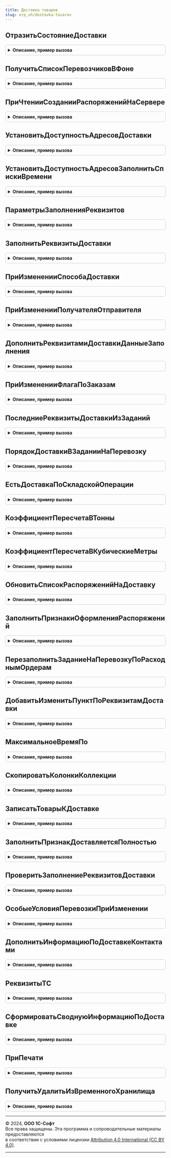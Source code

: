 ```yaml
---
title: Доставка товаров
slug: erp_uh/dostavka-tovarov
---
```



## ОтразитьСостояниеДоставки
<details style="margin: 1em 0; padding: 0.5em; border: 1px solid #ccc; border-radius: 6px;">

<summary style="font-weight: bold; cursor: pointer;">Описание, пример вызова</summary>

```bsl

// Процедура по переданной ссылке на заказ рассчитывает и записывает в регистр сведений состояние заказа.
//
//	Параметры:
//		РаспоряженияСсылки - Массив из ДокументСсылка, ДокументСсылка - ссылки на документы, по которым
//					нужно рассчитать состояние отгрузки.
//					В модуле менеджера документов должна быть определена функция ТекстЗапросаРеквизитыДоставки()
//		Отказ - Булево - признак прерывания обработки проведения
//		УдалениеПроведения - Булево - признак обработки удаления проведения.
//
Процедура ОтразитьСостояниеДоставки(РаспоряженияСсылки, Отказ = Ложь, УдалениеПроведения = Ложь) Экспорт
```

Пример вызова
```bsl
ДоставкаТоваров.ОтразитьСостояниеДоставки(РаспоряженияСсылки, Отказ, УдалениеПроведения);
```
</details>

## ПолучитьСписокПеревозчиковВФоне
<details style="margin: 1em 0; padding: 0.5em; border: 1px solid #ccc; border-radius: 6px;">

<summary style="font-weight: bold; cursor: pointer;">Описание, пример вызова</summary>

```bsl

// Получает список перевозчиков и помещает их во временное хранилище.
//
// Параметры:
//  ПараметрыЗадания - Массив - содержит параметрвы вызова
//  АдресХранилища - Строка - адрес временного хранилища, по которому будет помещен результат выполнения.
//
Процедура ПолучитьСписокПеревозчиковВФоне(ПараметрыЗадания, АдресХранилища) Экспорт
```

Пример вызова
```bsl
ДоставкаТоваров.ПолучитьСписокПеревозчиковВФоне(ПараметрыЗадания, АдресХранилища) 
```
</details>

## ПриЧтенииСозданииРаспоряженийНаСервере
<details style="margin: 1em 0; padding: 0.5em; border: 1px solid #ccc; border-radius: 6px;">

<summary style="font-weight: bold; cursor: pointer;">Описание, пример вызова</summary>

```bsl

// Устанавливает свойства форм документов, в которых имеются реквизиты доставки при чтении, создании.
//
// Параметры:
//  ЭлементыФормы		 - ВсеЭлементыФормы	 - все элементы формы для управления свойствами и переключения закладок, может содержать:
//  							* ОсобыеУсловияПеревозкиОписание - ПолеФормы - обязательное
//  							* ОсобыеУсловияПеревозкиОписание1 - ПолеФормы - необязательное
//  							* ОсобыеУсловияПеревозкиОписание2 - ПолеФормы - необязательное
//  							* ОсобыеУсловияПеревозкиОписаниеДоставкаПеревозчиком - ПолеФормы - необязательное
//  ДокОбъект			       - ДанныеФормыСтруктура	 - объект, реквизиты которого используются при заполнении свойств,
//  НакладнаяПоЗаказу	       - Булево				 - Истина, если ДокОбъект является накладной и по заказам, иначе Ложь,
//  ПараметрыЗаполнения	       - Структура			 - структуру см. ПараметрыЗаполненияРеквизитов
//  СводнаяИнформация          - Строка				 - реквизит формы, для заполнения сводной информации по доставке.
//  ЗаполнятьПеревозчиковВФоне - Булево				 - признак, что заполнение перевозчиков заполняется в фоне.
// Возвращаемое значение:
//  Структура                  - см. ДлительныеОперации.ВыполнитьВФоне или пустая стуктура.
//
Функция ПриЧтенииСозданииРаспоряженийНаСервере(ЭлементыФормы, Экспорт
```

Пример вызова
```bsl
Результат = ДоставкаТоваров.ПриЧтенииСозданииРаспоряженийНаСервере(ЭлементыФормы, );
```
</details>

## УстановитьДоступностьАдресовДоставки
<details style="margin: 1em 0; padding: 0.5em; border: 1px solid #ccc; border-radius: 6px;">

<summary style="font-weight: bold; cursor: pointer;">Описание, пример вызова</summary>

```bsl

// В зависимости от ФО РедактироватьАдресаДоставкиТолькоВДиалоге для элементов-адресов доставки
//	устанавливается признак РедактированиеТекста.
//
// Параметры:
//	ЭлементыФормы - ВсеЭлементыФормы - элементы формы, для которых осуществляется изменение свойств.
//
Процедура УстановитьДоступностьАдресовДоставки(ЭлементыФормы) Экспорт
```

Пример вызова
```bsl
ДоставкаТоваров.УстановитьДоступностьАдресовДоставки(ЭлементыФормы) 
```
</details>

## УстановитьДоступностьАдресовЗаполнитьСпискиВремени
<details style="margin: 1em 0; padding: 0.5em; border: 1px solid #ccc; border-radius: 6px;">

<summary style="font-weight: bold; cursor: pointer;">Описание, пример вызова</summary>

```bsl

// В зависимости от ФО РедактироватьАдресаДоставкиТолькоВДиалоге для элементов-адресов доставки
//	устанавливается признак РедактированиеТекста и заполняется список выбора.
//
// Параметры:
//	ЭлементыФормы - ВсеЭлементыФормы - элементы формы, для которых осуществляется изменение свойств.
//
Процедура УстановитьДоступностьАдресовЗаполнитьСпискиВремени(ЭлементыФормы) Экспорт
```

Пример вызова
```bsl
ДоставкаТоваров.УстановитьДоступностьАдресовЗаполнитьСпискиВремени(ЭлементыФормы) 
```
</details>

## ПараметрыЗаполненияРеквизитов
<details style="margin: 1em 0; padding: 0.5em; border: 1px solid #ccc; border-radius: 6px;">

<summary style="font-weight: bold; cursor: pointer;">Описание, пример вызова</summary>

```bsl

// Возвращает параметры заполнения реквизитов доставки
//
// Возвращаемое значение:
//  Структура - с ключом:
//  * ИсточникСтатистики - ДокументМенеджер - менеджеры документов,
//  из которых будет извлекаться статистика для заполнения реквизитов доставки.
//
Функция ПараметрыЗаполненияРеквизитов() Экспорт
```

Пример вызова
```bsl
Результат = ДоставкаТоваров.ПараметрыЗаполненияРеквизитов() 
```
</details>

## ЗаполнитьРеквизитыДоставки
<details style="margin: 1em 0; padding: 0.5em; border: 1px solid #ccc; border-radius: 6px;">

<summary style="font-weight: bold; cursor: pointer;">Описание, пример вызова</summary>

```bsl

// Заполняет реквизиты доставки в зависимости от элемента формы, в котором производятся изменения.
//
// Параметры:
//	ЭлементыФормы - ВсеЭлементыФормы - все элементы формы, в которых производятся изменения,
//	ИмяЭлементаФормы - Строка - имя элемента формы, в котором произошли изменения,
//	ДокОбъект - ДанныеФормыСтруктура - объект, реквизиты которого используются при заполнении,
//	ПараметрыЗаполнения - см. ПараметрыЗаполненияРеквизитов
//
Процедура ЗаполнитьРеквизитыДоставки(ЭлементыФормы, ИмяЭлементаФормы, ДокОбъект, ПараметрыЗаполнения = Неопределено) Экспорт
```

Пример вызова
```bsl
ДоставкаТоваров.ЗаполнитьРеквизитыДоставки(ЭлементыФормы, ИмяЭлементаФормы, ДокОбъект, ПараметрыЗаполнения);
```
</details>

## ПриИзмененииСпособаДоставки
<details style="margin: 1em 0; padding: 0.5em; border: 1px solid #ccc; border-radius: 6px;">

<summary style="font-weight: bold; cursor: pointer;">Описание, пример вызова</summary>

```bsl

// Выполняет необходимые действия при изменении способа доставки в распоряжениях на доставку,
//	заполняет списки выбора, реквизиты доставки, настраивает элементы формы.
//
// Параметры:
//  ЭлементыФормы - ВсеЭлементыФормы - элементы формы, в которой производятся изменения,
//	ДокОбъект - ДанныеФормыСтруктура, СправочникОбъект - объект, реквизиты которого используются при заполнении.
//
Процедура ПриИзмененииСпособаДоставки(ЭлементыФормы, ДокОбъект) Экспорт
```

Пример вызова
```bsl
ДоставкаТоваров.ПриИзмененииСпособаДоставки(ЭлементыФормы, ДокОбъект) 
```
</details>

## ПриИзмененииПолучателяОтправителя
<details style="margin: 1em 0; padding: 0.5em; border: 1px solid #ccc; border-radius: 6px;">

<summary style="font-weight: bold; cursor: pointer;">Описание, пример вызова</summary>

```bsl

// Перезаполняет реквизиты доставки при изменении реквизиты формы.
//
// Параметры:
//	ЭлементыФормы - ВсеЭлементыФормы - все элементы формы, в которой производятся изменения,
//	ДокОбъект - ДанныеФормыСтруктура, СправочникОбъект - объект, реквизиты которого используются при заполнении,
//	ПараметрыЗаполнения - Структура, Неопределено - параметры заполнения реквизитов доставки.
//		См. ПараметрыЗаполненияРеквизитов.
//
Процедура ПриИзмененииПолучателяОтправителя(ЭлементыФормы, ДокОбъект, ПараметрыЗаполнения = Неопределено) Экспорт
```

Пример вызова
```bsl
ДоставкаТоваров.ПриИзмененииПолучателяОтправителя(ЭлементыФормы, ДокОбъект, ПараметрыЗаполнения);
```
</details>

## ДополнитьРеквизитамиДоставкиДанныеЗаполнения
<details style="margin: 1em 0; padding: 0.5em; border: 1px solid #ccc; border-radius: 6px;">

<summary style="font-weight: bold; cursor: pointer;">Описание, пример вызова</summary>

```bsl

// Добавляет в структуру РеквизитыШапки реквизиты доставки в зависимости от способа доставки,
// используется при вводе Реализации товаров и услуг на основании Заказов клиента.
//
// Параметры:
//	РеквизитыШапки - Структура - структура, в которую добавляются реквизиты, связанные с доставкой;
//	ВыборкаРеквизитыШапки - ВыборкаИзРезультатаЗапроса - выборка из результатов запроса, в которой содержатся
//		данные по доставке.
//
Процедура ДополнитьРеквизитамиДоставкиДанныеЗаполнения(РеквизитыШапки,ВыборкаРеквизитыШапки) Экспорт
```

Пример вызова
```bsl
ДоставкаТоваров.ДополнитьРеквизитамиДоставкиДанныеЗаполнения(РеквизитыШапки, ВыборкаРеквизитыШапки) 
```
</details>

## ПриИзмененииФлагаПоЗаказам
<details style="margin: 1em 0; padding: 0.5em; border: 1px solid #ccc; border-radius: 6px;">

<summary style="font-weight: bold; cursor: pointer;">Описание, пример вызова</summary>

```bsl

// При изменении флага "По заказам" в накладной меняет видимость элементов управления доставкой, меняет способ доставки.
//
// Параметры:
//	ЭлементыФормы		 - ЭлементыФормы			- все элементы формы;
//	ДокОбъект			 - ДокументОбъект			- документ, в котором осуществляются изменения;
//	НакладнаяПоЗаказам	 - Булево					- Истина - документ является накладной по заказам.
//
Процедура ПриИзмененииФлагаПоЗаказам(ЭлементыФормы, ДокОбъект, НакладнаяПоЗаказам) Экспорт
```

Пример вызова
```bsl
ДоставкаТоваров.ПриИзмененииФлагаПоЗаказам(ЭлементыФормы, ДокОбъект, НакладнаяПоЗаказам) 
```
</details>

## ПоследниеРеквизитыДоставкиИзЗаданий
<details style="margin: 1em 0; padding: 0.5em; border: 1px solid #ccc; border-radius: 6px;">

<summary style="font-weight: bold; cursor: pointer;">Описание, пример вызова</summary>

```bsl

// Подбирает из Заданий на перевозку значения последних реквизитов доставки по получателю или партнеру.
// Параметры:
//	ПолучательОтправитель - СправочникСсылка.Партнеры, СправочникСсылка.Склады - необязательный, если указан Перевозчик,
//	Перевозчик - СправочникСсылка.Партнеры - необязательный, если указан ПолучательОтправитель.
//
// Возвращаемое значение:
//	ТаблицаЗначений - содержит три последних набора реквизитов доставки по Партнеру или Перевозчику.
//		Колонки:
//		АдресДоставки,
//		АдресДоставкиЗначенияПолей,
//		ЗонаДоставки,
//		ВремяС,
//		ВремяПо,
//		ДополнительнаяИнформация.
//
Функция ПоследниеРеквизитыДоставкиИзЗаданий(ПолучательОтправитель = Неопределено, Перевозчик = Неопределено) Экспорт
```

Пример вызова
```bsl
Результат = ДоставкаТоваров.ПоследниеРеквизитыДоставкиИзЗаданий(ПолучательОтправитель, Перевозчик);
```
</details>

## ПорядокДоставкиВЗаданииНаПеревозку
<details style="margin: 1em 0; padding: 0.5em; border: 1px solid #ccc; border-radius: 6px;">

<summary style="font-weight: bold; cursor: pointer;">Описание, пример вызова</summary>

```bsl

// Возвращает порядок доставки по получателю из задания на перевозку.
// Если получатель упоминается несколько раз - берется номер первого пункта,
// если получателя нет в задании, вместо пункта пишется ?
//
// Параметры:
//	ЗаданиеНаПеревозку	 - ДокументСсылка.ЗаданиеНаПеревозку - ссылка на документ задания на перевозку;
//	Получатель			 - ОпределяемыйТип.ОтправительПолучательДоставки - получатель груза.
//
// Возвращаемое значение:
//	Строка - порядок доставки в формате "%НомерПункта% из %КоличествоПунктов%".
//
Функция ПорядокДоставкиВЗаданииНаПеревозку(ЗаданиеНаПеревозку, Получатель) Экспорт
```

Пример вызова
```bsl
Результат = ДоставкаТоваров.ПорядокДоставкиВЗаданииНаПеревозку(ЗаданиеНаПеревозку, Получатель) 
```
</details>

## ЕстьДоставкаПоСкладскойОперации
<details style="margin: 1em 0; padding: 0.5em; border: 1px solid #ccc; border-radius: 6px;">

<summary style="font-weight: bold; cursor: pointer;">Описание, пример вызова</summary>

```bsl

// Проверяет, что для переданной складской операции предусмотрена доставка.
//
// Параметры:
//  СкладскаяОперация	 - ПеречислениеСсылка.СкладскиеОперации	 - складская операция.
//
// Возвращаемое значение:
//  Булево - Истина - предусмотрена доставка для переданной складской операции.
//
Функция ЕстьДоставкаПоСкладскойОперации(СкладскаяОперация) Экспорт
```

Пример вызова
```bsl
Результат = ДоставкаТоваров.ЕстьДоставкаПоСкладскойОперации(СкладскаяОперация) 
```
</details>

## КоэффициентПересчетаВТонны
<details style="margin: 1em 0; padding: 0.5em; border: 1px solid #ccc; border-radius: 6px;">

<summary style="font-weight: bold; cursor: pointer;">Описание, пример вызова</summary>

```bsl

// Возвращает значение коэффициента из константы, проверяет и выдает сообщение при незаполненности.
//
// Возвращаемое значение:
//  Число - значение коэффициента.
//
Функция КоэффициентПересчетаВТонны() Экспорт
```

Пример вызова
```bsl
Результат = ДоставкаТоваров.КоэффициентПересчетаВТонны() 
```
</details>

## КоэффициентПересчетаВКубическиеМетры
<details style="margin: 1em 0; padding: 0.5em; border: 1px solid #ccc; border-radius: 6px;">

<summary style="font-weight: bold; cursor: pointer;">Описание, пример вызова</summary>

```bsl

// Возвращает значение коэффициента из константы, проверяет и выдает сообщение при незаполненности.
// Возвращаемое значение:
//		Число
//
Функция КоэффициентПересчетаВКубическиеМетры() Экспорт
```

Пример вызова
```bsl
Результат = ДоставкаТоваров.КоэффициентПересчетаВКубическиеМетры() 
```
</details>

## ОбновитьСписокРаспоряженийНаДоставку
<details style="margin: 1em 0; padding: 0.5em; border: 1px solid #ccc; border-radius: 6px;">

<summary style="font-weight: bold; cursor: pointer;">Описание, пример вызова</summary>

```bsl

// Перезаполняет список распоряжений на доставку на форме.
//
// Параметры:
//	Форма - ФормаКлиентскогоПриложения - форма, для которой необходимо обновить список распоряжений на доставку;
//	ОбновляемыеРаспоряжения - ТаблицаЗначений, Неопределено - фильтр для частичного перезаполнения списка только
//		по переданным в таблице распоряжениям.
//
Процедура ОбновитьСписокРаспоряженийНаДоставку(Форма, ОбновляемыеРаспоряжения = Неопределено) Экспорт
```

Пример вызова
```bsl
ДоставкаТоваров.ОбновитьСписокРаспоряженийНаДоставку(Форма, ОбновляемыеРаспоряжения);
```
</details>

## ЗаполнитьПризнакиОформленияРаспоряжений
<details style="margin: 1em 0; padding: 0.5em; border: 1px solid #ccc; border-radius: 6px;">

<summary style="font-weight: bold; cursor: pointer;">Описание, пример вызова</summary>

```bsl

// Заполняет признаки оформления в дереве распоряжений на доставку.
// Параметры:
//	РаспоряженияНаДоставку - ДанныеФормыДерево - распоряжения на доставку,
//  ЗонаГруппаИлиПустая - Булево - признак того, что в отборе по зоне доставки установлена группа или этот отбор не заполнен.
//
Процедура ЗаполнитьПризнакиОформленияРаспоряжений(РаспоряженияНаДоставку, ЗонаГруппаИлиПустая) Экспорт
```

Пример вызова
```bsl
ДоставкаТоваров.ЗаполнитьПризнакиОформленияРаспоряжений(РаспоряженияНаДоставку, ЗонаГруппаИлиПустая) 
```
</details>

## ПерезаполнитьЗаданиеНаПеревозкуПоРасходнымОрдерам
<details style="margin: 1em 0; padding: 0.5em; border: 1px solid #ccc; border-radius: 6px;">

<summary style="font-weight: bold; cursor: pointer;">Описание, пример вызова</summary>

```bsl

// Перезаполняет задание на перевозку в соответствии со связанными расходными ордерами на товары.
//
// Параметры:
//  ЗаданиеОбъект	 - ДокументОбъект.ЗаданиеНаПеревозку - документ задания на перевозку;
//  ТоварыКДоставке	 - ДанныеФормыКоллекция, Неопределено	 - коллекция с данными по доставляемым товарам.
//
// Возвращаемое значение:
//  Булево - признак корректного перезаполнения.
//
Функция ПерезаполнитьЗаданиеНаПеревозкуПоРасходнымОрдерам(ЗаданиеОбъект, ТоварыКДоставке = Неопределено) Экспорт
```

Пример вызова
```bsl
Результат = ДоставкаТоваров.ПерезаполнитьЗаданиеНаПеревозкуПоРасходнымОрдерам(ЗаданиеОбъект, ТоварыКДоставке);
```
</details>

## ДобавитьИзменитьПунктПоРеквизитамДоставки
<details style="margin: 1em 0; padding: 0.5em; border: 1px solid #ccc; border-radius: 6px;">

<summary style="font-weight: bold; cursor: pointer;">Описание, пример вызова</summary>

```bsl

// Добавляет или изменяет пункт доставки в соответствии в реквизитами доставки распоряжения на доставку.
//
// Параметры:
//  КоллекцияМаршрут	 - ДанныеФормыКоллекция - коллекция, в которую добавляем пункт;
//  РеквизитыДоставки	 - Структура, ВыборкаИзРезультатаЗапроса, ДанныеФормыЭлементДерева	 - со свойствами:
//  	* Адрес - Строка - адрес доставки;
//  	* Вес - Число - вес груза;
//  	* Объем - Число - объем груза.
//  ДатаВремяРейсаПланС	 - Дата - дата планового начала рейса.
//
// Возвращаемое значение:
//  ДанныеФормыЭлементДерева, ДанныеФормыЭлементКоллекции - строка-пункт доставки. Содержит в том числе:
//  	* Ссылка - ДокументСсылка.ЗаданиеНаПеревозку
//
Функция ДобавитьИзменитьПунктПоРеквизитамДоставки(КоллекцияМаршрут, РеквизитыДоставки, ДатаВремяРейсаПланС) Экспорт
```

Пример вызова
```bsl
Результат = ДоставкаТоваров.ДобавитьИзменитьПунктПоРеквизитамДоставки(КоллекцияМаршрут, РеквизитыДоставки, ДатаВремяРейсаПланС) 
```
</details>

## МаксимальноеВремяПо
<details style="margin: 1em 0; padding: 0.5em; border: 1px solid #ccc; border-radius: 6px;">

<summary style="font-weight: bold; cursor: pointer;">Описание, пример вызова</summary>

```bsl

// Рассчитывает и возвращает максимальное время планируемого окончания доставки по пунктам.
//
// Параметры:
//	Объект - ДокументОбъект.ЗаданиеНаПеревозку, ДанныеФормыСтруктура - документ задания на перевозку.
//
// Возвращаемое значение:
//	Дата - время окончания доставки по пунктам.
//
Функция МаксимальноеВремяПо(Объект) Экспорт
```

Пример вызова
```bsl
Результат = ДоставкаТоваров.МаксимальноеВремяПо(Объект) 
```
</details>

## СкопироватьКолонкиКоллекции
<details style="margin: 1em 0; padding: 0.5em; border: 1px solid #ccc; border-radius: 6px;">

<summary style="font-weight: bold; cursor: pointer;">Описание, пример вызова</summary>

```bsl

// Возвращает таблицу значений с колонками, скопированными из переданной коллекции.
//
// Параметры:
//  Коллекция	 - ДанныеФормыДерево, ДанныеФормыКоллекция, ТаблицаЗначений	 - источник данных, колонки которого
//  	необходимо копировать.
//  ИменаКолонок - Строка													 - имена копируемых колонок, перечисленные через запятую.
//
// Возвращаемое значение:
//  ТаблицаЗначений - скопированная таблица.
//
Функция СкопироватьКолонкиКоллекции(Коллекция, ИменаКолонок) Экспорт
```

Пример вызова
```bsl
Результат = ДоставкаТоваров.СкопироватьКолонкиКоллекции(Коллекция, ИменаКолонок) 
```
</details>

## ЗаписатьТоварыКДоставке
<details style="margin: 1em 0; padding: 0.5em; border: 1px solid #ccc; border-radius: 6px;">

<summary style="font-weight: bold; cursor: pointer;">Описание, пример вызова</summary>

```bsl

// Добавляет или замещает записи в регистре сведений ТоварыКДоставке по заданию на перевозку.
//
// Параметры:
//	ТоварыРаспоряжений - ТаблицаЗначений, ДанныеФормыКоллекция - источник данных для заполнения;
//	ТЧРаспоряжения - ДанныеФормыКоллекция - табличная часть с распоряжениями;
//	ЗаданиеНаПеревозку - ДокументСсылка.ЗаданиеНаПеревозку - ссылка на документ задания на перевозку.
//
Процедура ЗаписатьТоварыКДоставке(ТоварыРаспоряжений, ТЧРаспоряжения, ЗаданиеНаПеревозку) Экспорт
```

Пример вызова
```bsl
ДоставкаТоваров.ЗаписатьТоварыКДоставке(ТоварыРаспоряжений, ТЧРаспоряжения, ЗаданиеНаПеревозку) 
```
</details>

## ЗаполнитьПризнакДоставляетсяПолностью
<details style="margin: 1em 0; padding: 0.5em; border: 1px solid #ccc; border-radius: 6px;">

<summary style="font-weight: bold; cursor: pointer;">Описание, пример вызова</summary>

```bsl

// Рассчитывает, полностью ли доставляется распоряжение по складу и заполняет соответствующий признак.
//
// Параметры:
//	ТоварыРаспоряжений - ТаблицаЗначений - товары распоряжений на доставку;
//	ТЧРаспоряжения - ДанныеФормыКоллекция - табличная часть с распоряжениями для заполнения признака ДоставляетсяПолностью;
//	СтрокиТЧКЗаполнению - Массив, Неопределено - строки, табличной части распоряжения.
//
Процедура ЗаполнитьПризнакДоставляетсяПолностью(ТоварыРаспоряжений, Экспорт
```

Пример вызова
```bsl
ДоставкаТоваров.ЗаполнитьПризнакДоставляетсяПолностью(ТоварыРаспоряжений, );
```
</details>

## ПроверитьЗаполнениеРеквизитовДоставки
<details style="margin: 1em 0; padding: 0.5em; border: 1px solid #ccc; border-radius: 6px;">

<summary style="font-weight: bold; cursor: pointer;">Описание, пример вызова</summary>

```bsl

// Заполняет массив непроверяемых реквизитов распоряжения на доставку в зависимости от способа доставки.
//
// Параметры:
//  ДокументОбъект					 - ДокументОбъект	- распоряжение, в котором проверяется заполнение реквизитов;
//  МассивНепроверяемыхРеквизитов	 - Массив			- массив реквизитов, заполнение которых не обязательно;
//  Отказ							 - Булево			- Истина - признак отказа выполнения заполнения реквизитов;
//  НакладнаяПоЗаказам				 - Булево			- Истина - ДокументОбъект является накладной по заказу.
//
Процедура ПроверитьЗаполнениеРеквизитовДоставки(ДокументОбъект, МассивНепроверяемыхРеквизитов, Отказ, НакладнаяПоЗаказам = Ложь) Экспорт
```

Пример вызова
```bsl
ДоставкаТоваров.ПроверитьЗаполнениеРеквизитовДоставки(ДокументОбъект, МассивНепроверяемыхРеквизитов, Отказ, НакладнаяПоЗаказам);
```
</details>

## ОсобыеУсловияПеревозкиПриИзменении
<details style="margin: 1em 0; padding: 0.5em; border: 1px solid #ccc; border-radius: 6px;">

<summary style="font-weight: bold; cursor: pointer;">Описание, пример вызова</summary>

```bsl

// Выполняет действия при изменении реквизита "Особые условия перевозки".
//
// Параметры:
//	ЭлементыФормы - ВсеЭлементыФормы - элементы формы, в которых осуществляется изменение свойств;
//	ДокОбъект - ДанныеФормыСтруктура - объект, реквизиты которого используются при изменении
//		значения реквизита "Особые условия перевозки".
//
Процедура ОсобыеУсловияПеревозкиПриИзменении(ЭлементыФормы, ДокОбъект) Экспорт
```

Пример вызова
```bsl
ДоставкаТоваров.ОсобыеУсловияПеревозкиПриИзменении(ЭлементыФормы, ДокОбъект) 
```
</details>

## ДополнитьИнформациюПоДоставкеКонтактами
<details style="margin: 1em 0; padding: 0.5em; border: 1px solid #ccc; border-radius: 6px;">

<summary style="font-weight: bold; cursor: pointer;">Описание, пример вызова</summary>

```bsl

// Дополняет контактную информацию телефонами контактного лица, перевозчика, отправителя или получателя.
//
// Параметры:
//  Объект - ДанныеФормыСтруктура - объект, в котором данные по доставке заполняются контактной информацией.
//
Процедура ДополнитьИнформациюПоДоставкеКонтактами(Объект) Экспорт
```

Пример вызова
```bsl
ДоставкаТоваров.ДополнитьИнформациюПоДоставкеКонтактами(Объект) 
```
</details>

## РеквизитыТС
<details style="margin: 1em 0; padding: 0.5em; border: 1px solid #ccc; border-radius: 6px;">

<summary style="font-weight: bold; cursor: pointer;">Описание, пример вызова</summary>

```bsl

// Получает реквизиты транспортного средства.
//
// Параметры:
//  ТранспортноеСредство - СправочникСсылка.ТранспортныеСредства, СправочникСсылка.ТипыТранспортныхСредств	 - транспортное средство,
//  	реквизиты которого нужно получить.
//
// Возвращаемое значение:
//  Структура - с полями:
//  *ВместимостьПредставление - Строка - вместимость
//  *ГрузоподъемностьВЕдПользователя - Число - грузоподъемность
//  *ВместимостьВЕдПользователя - Число - вместимость в пользовательских единицах измерения
//  *ГрузоподъемностьВТоннах - Число - грузоподъемность в тоннах
//  *ВместимостьВКубическихМетрах - Число - вместимость в кубических метрах.
//
Функция РеквизитыТС(ТранспортноеСредство) Экспорт
```

Пример вызова
```bsl
Результат = ДоставкаТоваров.РеквизитыТС(ТранспортноеСредство) 
```
</details>

## СформироватьСводнуюИнформациюПоДоставке
<details style="margin: 1em 0; padding: 0.5em; border: 1px solid #ccc; border-radius: 6px;">

<summary style="font-weight: bold; cursor: pointer;">Описание, пример вызова</summary>

```bsl

// Формирует текстовое представление реквизитов доставки для вывода на форму.
//
// Параметры:
//  КонтейнерРеквизитовДоставки	 - СправочникСсылка.СоглашенияСПоставщиками, СправочникСсылка.ДоговорыКонтрагентов -
//  									договор или соглашение, содержащее информацию по реквизитам доставки.
//
// Возвращаемое значение:
//  Строка - текстовое представление реквизитов доставки.
//
Функция СформироватьСводнуюИнформациюПоДоставке(КонтейнерРеквизитовДоставки) Экспорт
```

Пример вызова
```bsl
Результат = ДоставкаТоваров.СформироватьСводнуюИнформациюПоДоставке(КонтейнерРеквизитовДоставки) 
```
</details>

## ПриПечати
<details style="margin: 1em 0; padding: 0.5em; border: 1px solid #ccc; border-radius: 6px;">

<summary style="font-weight: bold; cursor: pointer;">Описание, пример вызова</summary>

```bsl

// Вызывается после завершения вызова процедуры Печать менеджера печати объекта, имеет те же параметры.
// Используется для печати комплекта документов в соответствии с порядком документов в "Задании на перевозку".
//
// Параметры:
//  МассивОбъектов - Массив - список объектов, для которых была выполнена процедура Печать;
//  ПараметрыПечати - Структура - произвольные параметры, переданные при вызове команды печати;
//  КоллекцияПечатныхФорм - ТаблицаЗначений - содержит табличные документы и дополнительную информацию;
//  ОбъектыПечати - СписокЗначений - соответствие между объектами и именами областей в табличных документах, где
//                                   значение - Объект, представление - имя области с объектом в табличных документах;
//  ПараметрыВывода - Структура - параметры, связанные с выводом табличных документов:
//   * ПараметрыОтправки - Структура - информация для заполнения письма при отправке печатной формы по электронной почте.
//                                     Содержит следующие поля (описание см. в общем модуле конфигурации
//                                     РаботаСПочтовымиСообщениямиКлиент в процедуре СоздатьНовоеПисьмо):
//    * Получатель - Строка,
//    * Тема - Строка,
//    * Текст - Строка.
Процедура ПриПечати(МассивОбъектов, ПараметрыПечати, КоллекцияПечатныхФорм, ОбъектыПечати, ПараметрыВывода) Экспорт
```

Пример вызова
```bsl
ДоставкаТоваров.ПриПечати(МассивОбъектов, ПараметрыПечати, КоллекцияПечатныхФорм, ОбъектыПечати, ПараметрыВывода) 
```
</details>

## ПолучитьУдалитьИзВременногоХранилища
<details style="margin: 1em 0; padding: 0.5em; border: 1px solid #ccc; border-radius: 6px;">

<summary style="font-weight: bold; cursor: pointer;">Описание, пример вызова</summary>

```bsl

Функция ПолучитьУдалитьИзВременногоХранилища(Адрес) Экспорт
```

Пример вызова
```bsl
Результат = ДоставкаТоваров.ПолучитьУдалитьИзВременногоХранилища(Адрес) 
```
</details>

---

© 2024, **ООО 1С-Софт**  
Все права защищены. Эта программа и сопроводительные материалы предоставляются  
в соответствии с условиями лицензии [Attribution 4.0 International (CC BY 4.0)](https://creativecommons.org/licenses/by/4.0/legalcode).

---
